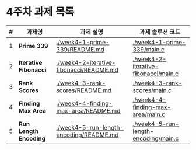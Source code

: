 # 4주차 과제 목록

| #   | 과제명                     | 과제 설명                                                                              | 과제 솔루션 코드                                                                    |
|-----|-------------------------|------------------------------------------------------------------------------------|------------------------------------------------------------------------------|
| 1   | **Prime 339**           | [./week4-1-prime-339/README.md](./week4-1-prime-339/README.md)                     | [./week4-1-prime-339/main.c](./week4-1-prime-339/main.c)                     |
| 2   | **Iterative Fibonacci** | [./week4-2-iterative-fibonacci/README.md](./week4-2-iterative-fibonacci/README.md) | [./week4-2-iterative-fibonacci/main.c](./week4-2-iterative-fibonacci/main.c) |
| 3   | **Rank Scores**         | [./week4-3-rank-scores/README.md](./week4-3-rank-scores/README.md)                 | [./week4-3-rank-scores/main.c](./week4-3-rank-scores/main.c)                 |
| 4   | **Finding Max Area**    | [./week4-4-finding-max-area/README.md](./week4-4-finding-max-area/README.md)       | [./week4-4-finding-max-area/main.c](./week4-4-finding-max-area/main.c)       |
| 5   | **Run Length Encoding** | [./week4-5-run-length-encoding/README.md](./week4-5-run-length-encoding/README.md) | [./week4-5-run-length-encoding/main.c](./week4-5-run-length-encoding/main.c) |
